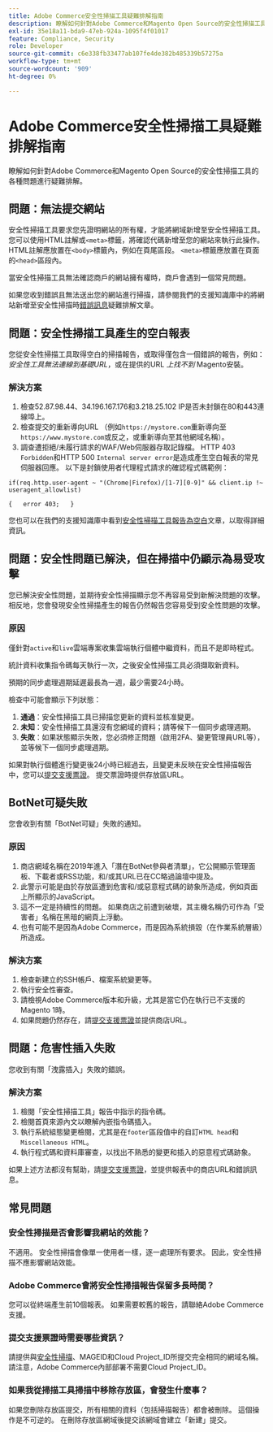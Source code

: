```yaml
---
title: Adobe Commerce安全性掃描工具疑難排解指南
description: 瞭解如何針對Adobe Commerce和Magento Open Source的安全性掃描工具的各種問題進行疑難排解。
exl-id: 35e18a11-bda9-47eb-924a-1095f4f01017
feature: Compliance, Security
role: Developer
source-git-commit: c6e338fb33477ab107fe4de382b485339b57275a
workflow-type: tm+mt
source-wordcount: '909'
ht-degree: 0%

---
```


# Adobe Commerce安全性掃描工具疑難排解指南

瞭解如何針對Adobe Commerce和Magento Open Source的安全性掃描工具的各種問題進行疑難排解。

## 問題：無法提交網站

安全性掃描工具要求您先證明網站的所有權，才能將網域新增至安全性掃描工具。 您可以使用HTML註解或`<meta>`標籤，將確認代碼新增至您的網站來執行此操作。 HTML註解應放置在`<body>`標籤內，例如在頁尾區段。 `<meta>`標籤應放置在頁面的`<head>`區段內。

當安全性掃描工具無法確認商戶的網站擁有權時，商戶會遇到一個常見問題。

如果您收到錯誤且無法送出您的網站進行掃描，請參閱我們的支援知識庫中的將網站新增至安全性掃描時[錯誤訊息](/help/troubleshooting/miscellaneous/error-message-adding-site-into-security-scan.md)疑難排解文章。

## 問題：安全性掃描工具產生的空白報表

您從安全性掃描工具取得空白的掃描報告，或取得僅包含一個錯誤的報告，例如： *安全性工具無法連線到基礎URL*，或在提供的URL *上找不到* Magento安裝。

### 解決方案

1. 檢查52.87.98.44、34.196.167.176和3.218.25.102 IP是否未封鎖在80和443連線埠上。
1. 檢查提交的重新導向URL （例如`https://mystore.com`重新導向至`https://www.mystore.com`或反之，或重新導向至其他網域名稱）。
1. 調查遭拒絕/未履行請求的WAF/Web伺服器存取記錄檔。 HTTP 403 `Forbidden`和HTTP 500 `Internal server error`是造成產生空白報表的常見伺服器回應。 以下是封鎖使用者代理程式請求的確認程式碼範例：

```code block
if(req.http.user-agent ~ "(Chrome|Firefox)/[1-7][0-9]" && client.ip !~ useragent_allowlist)

{   error 403;   }
```

您也可以在我們的支援知識庫中看到[安全性掃描工具報告為空白](/help/troubleshooting/miscellaneous/the-security-scan-tool-report-is-blank.md)文章，以取得詳細資訊。

## 問題：安全性問題已解決，但在掃描中仍顯示為易受攻擊

您已解決安全性問題，並期待安全性掃描顯示您不再容易受到新解決問題的攻擊。 相反地，您會發現安全性掃描產生的報告仍然報告您容易受到安全性問題的攻擊。

### 原因

僅針對`active`和`live`雲端專案收集雲端執行個體中繼資料，而且不是即時程式。

統計資料收集指令碼每天執行一次，之後安全性掃描工具必須擷取新資料。

預期的同步處理週期延遲最長為一週，最少需要24小時。

檢查中可能會顯示下列狀態：

1. **通過**：安全性掃描工具已掃描您更新的資料並核准變更。
1. **未知**：安全性掃描工具還沒有您網域的資料；請等候下一個同步處理週期。
1. **失敗**：如果狀態顯示失敗，您必須修正問題（啟用2FA、變更管理員URL等），並等候下一個同步處理週期。

如果對執行個體進行變更後24小時已經過去，且變更未反映在安全性掃描報告中，您可以[提交支援票證](/help/help-center-guide/help-center/magento-help-center-user-guide.md#submit-ticket)。 提交票證時提供存放區URL。

## BotNet可疑失敗

您會收到有關「BotNet可疑」失敗的通知。

### 原因

1. 商店網域名稱在2019年進入「潛在BotNet參與者清單」，它公開顯示管理面板、下載者或RSS功能，和/或其URL已在CC略過論壇中提及。
1. 此警示可能是由於存放區遭到危害和/或惡意程式碼的跡象所造成，例如頁面上所顯示的JavaScript。
1. 這不一定是持續性的問題。 如果商店之前遭到破壞，其主機名稱仍可作為「受害者」名稱在黑暗的網頁上浮動。
1. 也有可能不是因為Adobe Commerce，而是因為系統損毀（在作業系統層級）所造成。

### 解決方案

1. 檢查新建立的SSH帳戶、檔案系統變更等。
1. 執行安全性審查。
1. 請檢視Adobe Commerce版本和升級，尤其是當它仍在執行已不支援的Magento 1時。
1. 如果問題仍然存在，請[提交支援票證](/help/help-center-guide/help-center/magento-help-center-user-guide.md#submit-ticket)並提供商店URL。

## 問題：危害性插入失敗

您收到有關「洩露插入」失敗的錯誤。

### 解決方案

1. 檢閱「安全性掃描工具」報告中指示的指令碼。
1. 檢閱首頁來源內文以瞭解內嵌指令碼插入。
1. 執行系統組態變更檢閱，尤其是在`footer`區段值中的自訂`HTML head`和`Miscellaneous HTML`。
1. 執行程式碼和資料庫審查，以找出不熟悉的變更和插入的惡意程式碼跡象。

如果上述方法都沒有幫助，請[提交支援票證](/help/help-center-guide/help-center/magento-help-center-user-guide.md#submit-ticket)，並提供報表中的商店URL和錯誤訊息。

## 常見問題

### 安全性掃描是否會影響我網站的效能？

不適用。 安全性掃描會像單一使用者一樣，逐一處理所有要求。 因此，安全性掃描不應影響網站效能。

### Adobe Commerce會將安全性掃描報告保留多長時間？

您可以從終端產生前10個報表。 如果需要較舊的報告，請聯絡Adobe Commerce支援。

### 提交支援票證時需要哪些資訊？

請提供與[安全性掃描](https://experienceleague.adobe.com/zh-hant/docs/experience-cloud-kcs/kbarticles/ka-26357)、MAGEID和Cloud Project_ID所提交完全相同的網域名稱。 請注意，Adobe Commerce內部部署不需要Cloud Project_ID。

### 如果我從掃描工具掃描中移除存放區，會發生什麼事？

如果您刪除存放區提交，所有相關的資料（包括掃描報告）都會被刪除。 這個操作是不可逆的。 在刪除存放區網域後提交該網域會建立「新建」提交。

